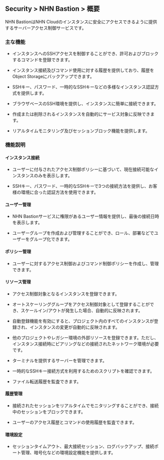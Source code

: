 ## Security > NHN Bastion > 概要


NHN BastionはNHN Cloudのインスタンスに安全にアクセスできるように提供するサーバーアクセス制御サービスです。


### 主な機能


* インスタンスへのSSHアクセスを制御することができ、許可およびブロックするコマンドを登録できます。

* インスタンス接続及びコマンド使用に対する履歴を提供しており、履歴をObject Storageにバックアップできます。

* SSHキー、パスワード、一時的なSSHキーなどの多様なインスタンス認証方式を提供します。

* ブラウザベースのSSH環境を提供し、インスタンスに簡単に接続できます。

* 作成または削除されるインスタンスを自動的にサービス対象に反映できます。

* リアルタイムモニタリング及びセッションブロック機能を提供します。


### 機能説明


#### インスタンス接続


* ユーザーに付与されたアクセス制御ポリシーに基づいて、現在接続可能なインスタンスのみを表示します。

* SSHキー、パスワード、一時的なSSHキーで3つの接続方法を提供し、お客様の環境に合った認証方法を使用できます。


#### ユーザー管理


* NHN Bastionサービスに権限があるユーザー情報を提供し、最後の接続日時を表示します。

* ユーザーグループを作成および管理することができ、ロール、部署などでユーザーをグループ化できます。


#### ポリシー管理


* ユーザーに対するアクセス制御およびコマンド制御ポリシーを作成し、管理できます。


#### リソース管理


* アクセス制御対象となるインスタンスを登録できます。

* オートスケーリンググループをアクセス制御対象として登録することができ、スケールイン/アウトが発生した場合、自動的に反映されます。

* 自動登録機能を有効にすると、プロジェクト内のすべてのインスタンスが登録され、インスタンスの変更が自動的に反映されます。

* 他のプロジェクトやレガシー環境の外部リソースを登録できます。ただし、インスタンス接続時にピアリングなどの接続されたネットワーク環境が必要です。


* ターミナルを提供するサーバーを管理できます。

* 一時的なSSHキー接続方式を利用するためのスクリプトを確認できます。

* ファイル転送履歴を監査できます。


#### 履歴管理


* 接続されたセッションをリアルタイムでモニタリングすることができ、接続中のセッションをブロックできます。

* ユーザーのアクセス履歴とコマンドの使用履歴を監査できます。

#### 環境設定


* セッションタイムアウト、最大接続セッション、ログバックアップ、接続ポート管理、暗号化などの環境設定機能を提供します。
